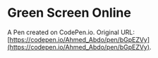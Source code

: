 # Green Screen Online

A Pen created on CodePen.io. Original URL: [https://codepen.io/Ahmed_Abdo/pen/bGpEZVy](https://codepen.io/Ahmed_Abdo/pen/bGpEZVy).


